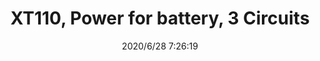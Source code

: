 ﻿---
layout: post 
title: XT110, Power for battery, 3 Circuits
tags: XT
categories: wire-harness
overview: XT110, Power for battery,3 Circuits
part_number: XT110
thumb_img: static/202006/370-thumb-20200628152717.jpg
small_img: static/202006/370-20200628152717.jpg
date: 2020/6/28 7:26:19
---



